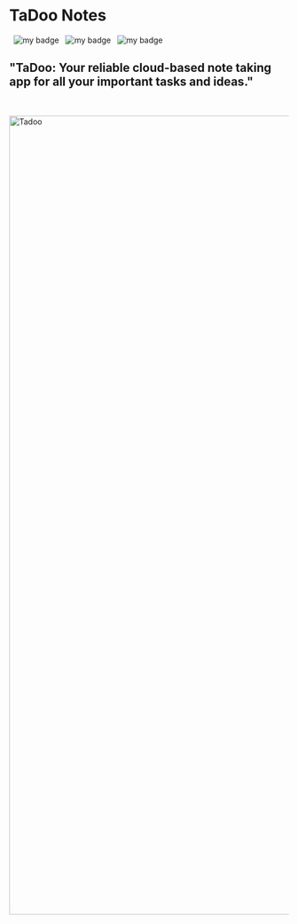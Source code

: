 # TaDoo Notes
&nbsp;
![my badge](https://img.shields.io/badge/Made%20with-Flutter-blue?style=for-the-badge&logo=flutter)  &nbsp; ![my badge](https://img.shields.io/badge/Firebase-orange?style=for-the-badge&logo=firebase) &nbsp; ![my badge](https://img.shields.io/github/last-commit/Krishak15/TaDoo-Notes/master?style=for-the-badge) 
&nbsp;
## "TaDoo: Your reliable cloud-based note taking app for all your important tasks and ideas."
&nbsp;

<img width="1440" alt="Tadoo" src="https://user-images.githubusercontent.com/34805219/208240659-cc54cecf-3141-4582-8e8d-42b7306bae96.png">

